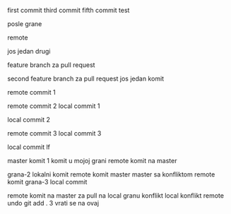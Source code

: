 first commit
third commit
fifth commit
test

posle grane

remote

jos jedan
drugi

feature branch za pull request

second feature branch za pull request
jos jedan komit

remote commit 1

remote commit 2
local commit 1

local commit 2

remote commit 3
local commit 3

local commit lf

master komit 1
komit u mojoj grani
remote komit na master

grana-2 lokalni komit
remote komit master
master sa konfliktom remote komit
grana-3 local commit

remote komit na master za pull na local granu
konflikt local
konflikt remote
undo git add .
3
vrati se na ovaj
